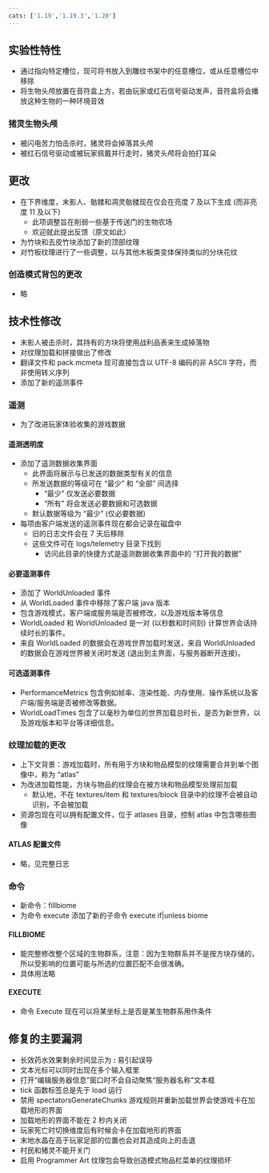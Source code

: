 ```yaml
---
cats: ['1.19','1.19.3','1.20']
---
```

## 实验性特性
* 通过指向特定槽位，现可将书放入到雕纹书架中的任意槽位，或从任意槽位中移除
* 将生物头颅放置在音符盒上方，若由玩家或红石信号驱动发声，音符盒将会播放这种生物的一种环境音效

### 猪灵生物头颅
* 被闪电苦力怕击杀时，猪灵将会掉落其头颅
* 被红石信号驱动或被玩家佩戴并行走时，猪灵头颅将会拍打耳朵

## 更改
* 在下界维度，末影人、骷髅和凋灵骷髅现在仅会在亮度 7 及以下生成 (而非亮度 11 及以下)
	* 此项调整旨在削弱一些基于传送门的生物农场
	* 欢迎就此提出反馈（原文如此）
* 为竹块和去皮竹块添加了新的顶部纹理
* 对竹板纹理进行了一些调整，以与其他木板类变体保持类似的分块花纹

### 创造模式背包的更改
* 略

## 技术性修改
* 末影人被击杀时，其持有的方块将使用战利品表来生成掉落物
* 对纹理加载和拼接做出了修改
* 翻译文件和 pack.mcmeta 现可直接包含以 UTF-8 编码的非 ASCII 字符，而非使用转义序列
* 添加了新的遥测事件

### 遥测
* 为了改进玩家体验收集的游戏数据

#### 遥测透明度
* 添加了遥测数据收集界面
	* 此界面将展示与已发送的数据类型有关的信息
	* 所发送数据的等级可在 “最少” 和 “全部” 间选择
		* “最少” 仅发送必要数据
		* “所有” 将会发送必要数据和可选数据
	* 默认数据等级为 “最少” (仅必要数据)
* 每项由客户端发送的遥测事件现在都会记录在磁盘中
	* 旧的日志文件会在 7 天后移除
	* 这些文件可在 logs/telemetry 目录下找到
		* 访问此目录的快捷方式是遥测数据收集界面中的 “打开我的数据”

#### 必要遥测事件
* 添加了 WorldUnloaded 事件
* 从 WorldLoaded 事件中移除了客户端 java 版本
* 包含游戏模式，客户端或服务端是否被修改，以及游戏版本等信息
* WorldLoaded 和 WorldUnloaded 是一对 (以秒数和时间刻) 计算世界会话持续时长的事件。
* 来自 WorldLoaded 的数据会在游戏世界加载时发送，来自 WorldUnloaded 的数据会在游戏世界被关闭时发送 (退出到主界面，与服务器断开连接)。

#### 可选遥测事件
* PerformanceMetrics 包含例如帧率、渲染性能、内存使用、操作系统以及客户端/服务端是否被修改等数据。
* WorldLoadTimes 包含了以毫秒为单位的世界加载总时长，是否为新世界，以及游戏版本和平台等详细信息。

### 纹理加载的更改
* 上下文背景：游戏加载时，所有用于方块和物品模型的纹理需要合并到单个图像中，称为 “atlas”
* 为改进加载性能，方块与物品的纹理会在被方块和物品模型处理前加载
	* 默认地，不在 textures/item 和 textures/block 目录中的纹理不会被自动识别，不会被加载
* 资源包现在可以拥有配置文件，位于 atlases 目录，控制 atlas 中包含哪些图像

#### ATLAS 配置文件
* 略，见完整日志

### 命令
* 新命令：fillbiome
* 为命令 execute 添加了新的子命令 execute if|unless biome

#### FILLBIOME
* 能完整修改整个区域的生物群系，注意：因为生物群系并不是按方块存储的，所以受影响的位置可能与所选的位置匹配不会很准确。
* 具体用法略

#### EXECUTE
* 命令 Execute 现在可以将某坐标上是否是某生物群系用作条件

## 修复的主要漏洞
* 长效药水效果剩余时间显示为 **:** 易引起误导
* 文本光标可以同时出现在多个输入框里
* 打开“编辑服务器信息”窗口时不会自动聚焦“服务器名称”文本框
* tick 函数标签总是先于 load 运行
* 禁用 spectatorsGenerateChunks 游戏规则并重新加载世界会使游戏卡在加载地形的界面
* 加载地形的界面不能在 2 秒内关闭
* 玩家死亡时切换维度后有时候会卡在加载地形的界面
* 末地水晶在高于玩家足部的位置也会对其造成向上的击退
* 村民和猪灵不能开关门
* 启用 Programmer Art 纹理包会导致创造模式物品栏菜单的纹理损坏

